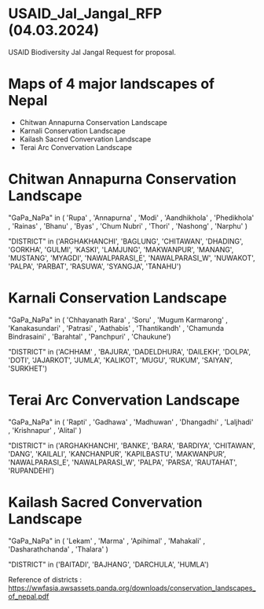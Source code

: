 # USAID_Jal_Jangal_RFP (04.03.2024)
USAID Biodiversity Jal Jangal Request for proposal.

# Maps of 4 major landscapes of Nepal 

- Chitwan Annapurna Conservation Landscape
- Karnali Conservation Landscape
- Kailash Sacred Convervation Landscape
- Terai Arc Convervation Landscape

# Chitwan Annapurna Conservation Landscape

"GaPa_NaPa" in ( 'Rupa' , 'Annapurna' , 'Modi' , 'Aandhikhola' , 'Phedikhola' , 'Rainas' , 'Bhanu' , 'Byas' , 'Chum Nubri' , 'Thori' , 'Nashong' , 'Narphu' )

"DISTRICT" in ('ARGHAKHANCHI', 'BAGLUNG', 'CHITAWAN', 'DHADING', 'GORKHA', 'GULMI', 'KASKI', 'LAMJUNG', 'MAKWANPUR', 'MANANG', 'MUSTANG', 'MYAGDI', 'NAWALPARASI_E', 'NAWALPARASI_W', 'NUWAKOT', 'PALPA', 'PARBAT', 'RASUWA', 'SYANGJA', 'TANAHU')

# Karnali Conservation Landscape

"GaPa_NaPa" in ( 'Chhayanath Rara' , 'Soru' , 'Mugum Karmarong' , 'Kanakasundari' , 'Patrasi' , 'Aathabis' , 'Thantikandh' , 'Chamunda Bindrasaini' , 'Barahtal' , 'Panchpuri' , 'Chaukune')

"DISTRICT" in ('ACHHAM' , 'BAJURA', 'DADELDHURA', 'DAILEKH', 'DOLPA', 'DOTI', 'JAJARKOT', 'JUMLA', 'KALIKOT', 'MUGU', 'RUKUM', 'SAIYAN', 'SURKHET')

# Terai Arc Convervation Landscape

"GaPa_NaPa" in ( 'Rapti' , 'Gadhawa' , 'Madhuwan' , 'Dhangadhi' , 'Laljhadi' , 'Krishnapur' , 'Alital' )

"DISTRICT" in ('ARGHAKHANCHI', 'BANKE', 'BARA', 'BARDIYA', 'CHITAWAN', 'DANG', 'KAILALI', 'KANCHANPUR', 'KAPILBASTU', 'MAKWANPUR', 'NAWALPARASI_E', 'NAWALPARASI_W', 'PALPA', 'PARSA', 'RAUTAHAT', 'RUPANDEHI')

# Kailash Sacred Convervation Landscape

"GaPa_NaPa" in ( 'Lekam' , 'Marma' , 'Apihimal' , 'Mahakali' , 'Dasharathchanda' , 'Thalara' )

"DISTRICT" in ('BAITADI', 'BAJHANG', 'DARCHULA', 'HUMLA')

Reference of districts : https://wwfasia.awsassets.panda.org/downloads/conservation_landscapes_of_nepal.pdf
